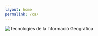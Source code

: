 ```yaml
---
layout: home
permalink: /ca/
---
```


<div class="cover">
  <img class="cover-image" src="{{ site.baseurl }}/images/cover-cat.png" alt="Tecnologies de la Informació Geogràfica">
</div>